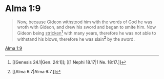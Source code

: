 # Alma 1:9

> Now, because Gideon withstood him with the words of God he was wroth with Gideon, and drew his sword and began to smite him. Now Gideon being <u>stricken</u>[^a] with many years, therefore he was not able to withstand his blows, therefore he was <u>slain</u>[^b] by the sword.

[Alma 1:9](https://www.churchofjesuschrist.org/study/scriptures/bofm/alma/1?lang=eng&id=p9#p9)


[^a]: [[Genesis 24.1|Gen. 24:1]]; [[1 Nephi 18.17|1 Ne. 18:17.]]
[^b]: [[Alma 6.7|Alma 6:7.]]

